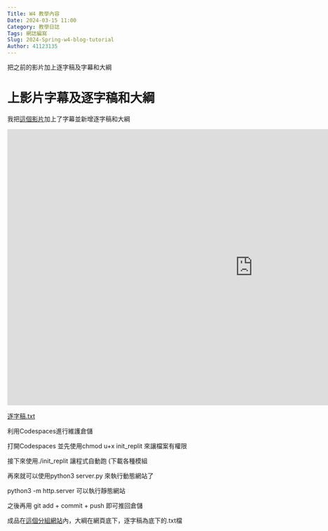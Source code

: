 ```yaml
---
Title: W4 教學內容
Date: 2024-03-15 11:00
Category: 教學日誌
Tags: 網誌編寫
Slug: 2024-Spring-w4-blog-tutorial
Author: 41123135
---
```


把之前的影片加上逐字稿及字幕和大綱

<!-- PELICAN_END_SUMMARY -->

# 上影片字幕及逐字稿和大綱

我把[這個影片](https://nfuedu-my.sharepoint.com/:v:/g/personal/yen_nfu_edu_tw/EX2nKmkIMX9EtahHjCFmVg4Bp_6wwEvoKsos6LbRHFl6NA?nav=eyJyZWZlcnJhbEluZm8iOnsicmVmZXJyYWxBcHAiOiJPbmVEcml2ZUZvckJ1c2luZXNzIiwicmVmZXJyYWxBcHBQbGF0Zm9ybSI6IldlYiIsInJlZmVycmFsTW9kZSI6InZpZXciLCJyZWZlcnJhbFZpZXciOiJNeUZpbGVzTGlua0NvcHkifX0&e=qD4FMu)加上了字幕並新增逐字稿和大綱


<iframe width="1120" height="630" src="https://www.youtube.com/embed/CA2m5x6E4A0" title="YouTube video player" frameborder="0" allow="accelerometer; autoplay; clipboard-write; encrypted-media; gyroscope; picture-in-picture; web-share" referrerpolicy="strict-origin-when-cross-origin" allowfullscreen></iframe>

[逐字稿.txt](https://nfuedu-my.sharepoint.com/:t:/g/personal/41123135_nfu_edu_tw/ESRExgTQcSJFq4cJl-oU3BMBa8bb_v_mihVOtDuI8D94Pw?e=cElRzY)

利用Codespaces進行維護倉儲

打開Codespaces 並先使用chmod u+x init_replit 來讓檔案有權限

接下來使用./init_replit 讓程式自動跑 (下載各種模組

再來就可以使用python3 server.py 來執行動態網站了

python3 -m http.server 可以執行靜態網站

之後再用 git add + commit + push 即可推回倉儲

成品在[這個分組網站](https://mdecd2024.github.io/2a-midag3/content/%E5%A6%82%E4%BD%95%E4%BD%BF%E7%94%A8Codespaces.html)內，大綱在網頁底下，逐字稿為底下的.txt檔
